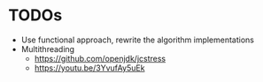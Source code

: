 # TODOs

- Use functional approach, rewrite the algorithm implementations
- Multithreading
  - https://github.com/openjdk/jcstress
  - https://youtu.be/3YvufAy5uEk
